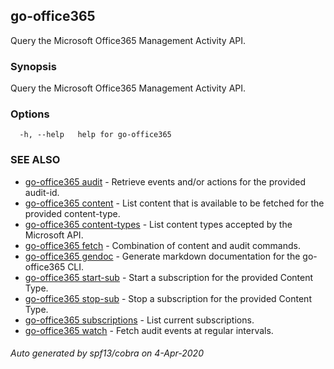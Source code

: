 ## go-office365

Query the Microsoft Office365 Management Activity API.

### Synopsis

Query the Microsoft Office365 Management Activity API.

### Options

```
  -h, --help   help for go-office365
```

### SEE ALSO

* [go-office365 audit](go-office365_audit.md)	 - Retrieve events and/or actions for the provided audit-id.
* [go-office365 content](go-office365_content.md)	 - List content that is available to be fetched for the provided content-type.
* [go-office365 content-types](go-office365_content-types.md)	 - List content types accepted by the Microsoft API.
* [go-office365 fetch](go-office365_fetch.md)	 - Combination of content and audit commands.
* [go-office365 gendoc](go-office365_gendoc.md)	 - Generate markdown documentation for the go-office365 CLI.
* [go-office365 start-sub](go-office365_start-sub.md)	 - Start a subscription for the provided Content Type.
* [go-office365 stop-sub](go-office365_stop-sub.md)	 - Stop a subscription for the provided Content Type.
* [go-office365 subscriptions](go-office365_subscriptions.md)	 - List current subscriptions.
* [go-office365 watch](go-office365_watch.md)	 - Fetch audit events at regular intervals.

###### Auto generated by spf13/cobra on 4-Apr-2020
